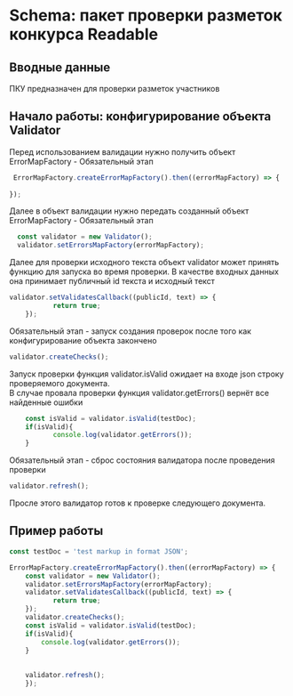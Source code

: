 # Schema: пакет проверки разметок конкурса Readable


## Вводные данные

ПКУ предназначен для проверки разметок участников 


## Начало работы: конфигурирование объекта Validator

Перед использованием валидации нужно получить объект ErrorMapFactory - Обязательный этап

```ts
 ErrorMapFactory.createErrorMapFactory().then((errorMapFactory) => {
 
});
```
Далее в объект валидации нужно передать созданный объект ErrorMapFactory - Обязательный этап
```ts
  const validator = new Validator();
  validator.setErrorsMapFactory(errorMapFactory);
```

Далее для проверки исходного текста объект validator может принять функцию для запуска во время проверки. 
В качестве входных данных она принимает публичный id текста и исходный текст
```ts
validator.setValidatesCallback((publicId, text) => {
           return true;
    });
```
Обязательный этап - запуск создания проверок после того как конфигурирование объекта закончено
```ts
validator.createChecks();
```

Запуск проверки функция validator.isValid ожидает на входе json строку проверяемого документа.  
В случае провала проверки функция validator.getErrors() вернёт все найденные ошибки
```ts
    const isValid = validator.isValid(testDoc);
    if(isValid){
           console.log(validator.getErrors());
    }   
```


Обязательный этап - сброс состояния валидатора после проведения проверки
```ts
validator.refresh();
```

Просле этого валидатор готов к проверке следующего документа.

## Пример работы
```ts
const testDoc = 'test markup in format JSON';

ErrorMapFactory.createErrorMapFactory().then((errorMapFactory) => {
    const validator = new Validator();
    validator.setErrorsMapFactory(errorMapFactory);
    validator.setValidatesCallback((publicId, text) => {
           return true;
    });
    validator.createChecks();
    const isValid = validator.isValid(testDoc);
    if(isValid){
        console.log(validator.getErrors());
    }   
   
    
    validator.refresh();
    });
```

